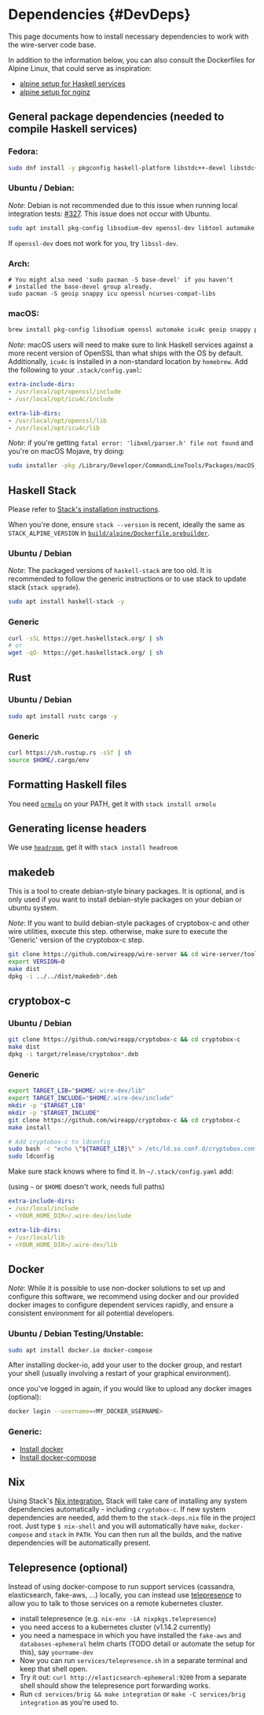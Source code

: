 # Dependencies {#DevDeps}

This page documents how to install necessary dependencies to work with the wire-server code base.

In addition to the information below, you can also consult the Dockerfiles for Alpine Linux, that could serve as inspiration:

* [alpine setup for Haskell services](../../build/alpine/Dockerfile.builder)
* [alpine setup for nginz](../../services/nginz/Dockerfile)

## General package dependencies (needed to compile Haskell services)

### Fedora:

```bash
sudo dnf install -y pkgconfig haskell-platform libstdc++-devel libstdc++-static gcc-c++ libtool automake openssl-devel libsodium-devel ncurses-compat-libs libicu-devel GeoIP-devel libxml2-devel snappy-devel protobuf-compiler
```

### Ubuntu / Debian:

_Note_: Debian is not recommended due to this issue when running local integration tests: [#327](https://github.com/wireapp/wire-server/issues/327). This issue does not occur with Ubuntu.

```bash
sudo apt install pkg-config libsodium-dev openssl-dev libtool automake build-essential libicu-dev libsnappy-dev libgeoip-dev protobuf-compiler libxml2-dev zlib1g-dev libtinfo-dev -y
```

If `openssl-dev` does not work for you, try `libssl-dev`.

### Arch:

```
# You might also need 'sudo pacman -S base-devel' if you haven't
# installed the base-devel group already.
sudo pacman -S geoip snappy icu openssl ncurses-compat-libs
```

### macOS:

```bash
brew install pkg-config libsodium openssl automake icu4c geoip snappy protobuf
```

_Note_: macOS users will need to make sure to link Haskell services against a more recent version of OpenSSL than what ships with the OS by default. Additionally, `icu4c` is installed in a non-standard location by `homebrew`. Add the following to your `.stack/config.yaml`:

```yaml
extra-include-dirs:
- /usr/local/opt/openssl/include
- /usr/local/opt/icu4c/include

extra-lib-dirs:
- /usr/local/opt/openssl/lib
- /usr/local/opt/icu4c/lib
```

_Note_: if you're getting `fatal error: 'libxml/parser.h' file not found` and you're on macOS Mojave, try doing:

```bash
sudo installer -pkg /Library/Developer/CommandLineTools/Packages/macOS_SDK_headers_for_macOS_10.14.pkg -target /
```

## Haskell Stack

Please refer to [Stack's installation instructions](https://docs.haskellstack.org/en/stable/README/#how-to-install).

When you're done, ensure `stack --version` is recent, ideally the same as `STACK_ALPINE_VERSION` in [`build/alpine/Dockerfile.prebuilder`](../../build/alpine/Dockerfile.prebuilder).

### Ubuntu / Debian
_Note_: The packaged versions of `haskell-stack` are too old. It is recommended to follow the generic instructions or to use stack to update stack (`stack upgrade`).

```bash
sudo apt install haskell-stack -y
```

### Generic

```bash
curl -sSL https://get.haskellstack.org/ | sh
# or
wget -qO- https://get.haskellstack.org/ | sh
```

## Rust

### Ubuntu / Debian
```bash
sudo apt install rustc cargo -y
```

### Generic

```bash
curl https://sh.rustup.rs -sSf | sh
source $HOME/.cargo/env
```

## Formatting Haskell files

You need [`ormolu`](https://github.com/tweag/ormolu) on your PATH, get it with `stack install ormolu`

## Generating license headers

We use [`headroom`](https://github.com/vaclavsvejcar/headroom), get it with `stack install headroom`

## makedeb

This is a tool to create debian-style binary packages. It is optional, and is only used if you want to install debian-style packages on your debian or ubuntu system.

_Note_: If you want to build debian-style packages of cryptobox-c and other wire utilities, execute this step. otherwise, make sure to execute the 'Generic' version of the cryptobox-c step.

```bash
git clone https://github.com/wireapp/wire-server && cd wire-server/tools/makedeb
export VERSION=0
make dist
dpkg -i ../../dist/makedeb*.deb
```

## cryptobox-c

### Ubuntu / Debian

```bash
git clone https://github.com/wireapp/cryptobox-c && cd cryptobox-c
make dist
dpkg -i target/release/cryptobox*.deb
```

### Generic
```bash
export TARGET_LIB="$HOME/.wire-dev/lib"
export TARGET_INCLUDE="$HOME/.wire-dev/include"
mkdir -p "$TARGET_LIB"
mkdir -p "$TARGET_INCLUDE"
git clone https://github.com/wireapp/cryptobox-c && cd cryptobox-c
make install

# Add cryptobox-c to ldconfig
sudo bash -c "echo \"${TARGET_LIB}\" > /etc/ld.so.conf.d/cryptobox.conf"
sudo ldconfig
```

Make sure stack knows where to find it. In `~/.stack/config.yaml` add:

(using `~` or `$HOME` doesn't work, needs full paths)

```yaml
extra-include-dirs:
- /usr/local/include
- <YOUR_HOME_DIR>/.wire-dev/include

extra-lib-dirs:
- /usr/local/lib
- <YOUR_HOME_DIR>/.wire-dev/lib
```

## Docker

_Note_: While it is possible to use non-docker solutions to set up and configure this software, we recommend using docker and our provided docker images to configure dependent services rapidly, and ensure a consistent environment for all potential developers.

### Ubuntu / Debian Testing/Unstable:
```bash
sudo apt install docker.io docker-compose
```

After installing docker-io, add your user to the docker group, and restart your shell (usually involving a restart of your graphical environment).

once you've logged in again, if you would like to upload any docker images (optional):
```bash
docker login --username=<MY_DOCKER_USERNAME>
````

### Generic:

* [Install docker](https://docker.com)
* [Install docker-compose](https://docs.docker.com/compose/install/)

## Nix

Using Stack's [Nix integration](https://docs.haskellstack.org/en/stable/nix_integration/), Stack will take care of installing any system
dependencies automatically - including `cryptobox-c`. If new system dependencies are needed, add them to the `stack-deps.nix` file in the project root.
Just type `$ nix-shell` and you will automatically have `make`, `docker-compose` and `stack` in `PATH`.
You can then run all the builds, and the native dependencies will be automatically present.

## Telepresence (optional)

Instead of using docker-compose to run support services (cassandra, elasticsearch, fake-aws, ...) locally, you can instead use [telepresence](https://www.telepresence.io) to allow you to talk to those services on a remote kubernetes cluster.

* install telepresence (e.g. `nix-env -iA nixpkgs.telepresence`)
* you need access to a kubernetes cluster (v1.14.2 currently)
* you need a namespace in which you have installed the `fake-aws` and `databases-ephemeral` helm charts (TODO detail or automate the setup for this), say `yourname-dev`
* Now you can run `services/telepresence.sh` in a separate terminal and keep that shell open.
* Try it out: `curl http://elasticsearch-ephemeral:9200` from a separate shell should show the telepresence port forwarding works.
* Run `cd services/brig && make integration` or `make -C services/brig integration` as you're used to.
